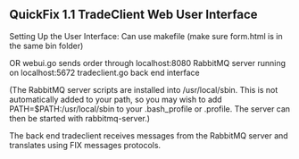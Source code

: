 QuickFix 1.1 TradeClient Web User Interface
-------------------------------------------

Setting Up the User Interface:
Can use makefile (make sure form.html is in the same bin folder)

OR
webui.go sends order through localhost:8080
RabbitMQ server running on localhost:5672
tradeclient.go back end interface


(The RabbitMQ server scripts are installed into /usr/local/sbin. This is not automatically added to your path, so you may wish to add
PATH=$PATH:/usr/local/sbin to your .bash_profile or .profile. The server can then be started with rabbitmq-server.)

The back end tradeclient receives messages from the RabbitMQ server and translates using FIX messages protocols.
